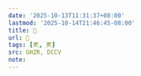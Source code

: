 ```yaml
---
date: '2025-10-13T11:31:37+08:00'
lastmod: '2025-10-14T21:46:45-08:00'
title: 󰪇
url: 󰪇
tags: [羑, 羑]
src: GHZR, DCCV
note:
---
```

